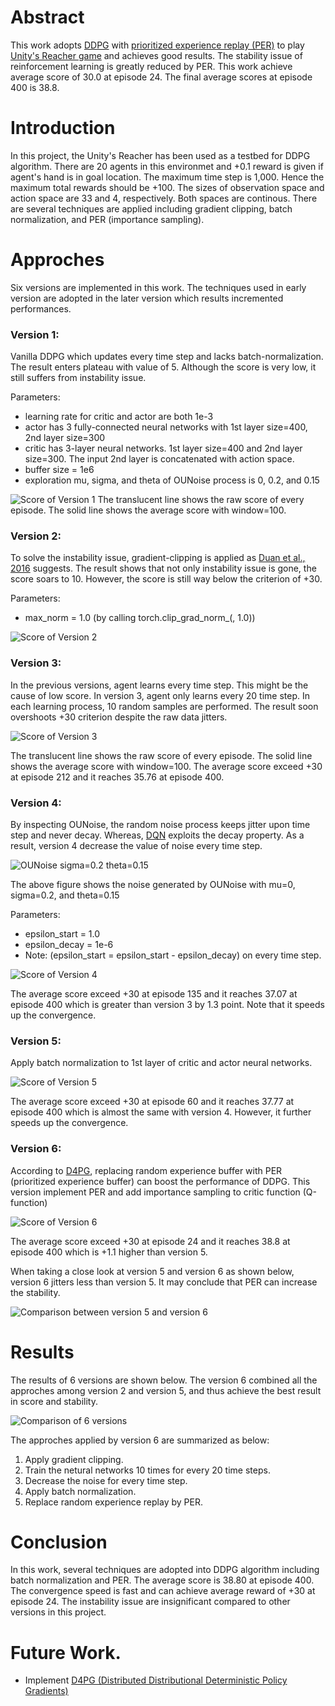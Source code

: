 [img_ddpg_version_1]: https://github.com/Brandon-HY-Lin/deep-reinforcement-learning/blob/master/p2_continuous-control/DDPG/pictures/ddpg_version_1.png "Score of Version 1"

[img_ddpg_version_2]: https://github.com/Brandon-HY-Lin/deep-reinforcement-learning/blob/master/p2_continuous-control/DDPG/pictures/ddpg_version_2.png "Score of Version 2"

[img_ddpg_version_3]: https://github.com/Brandon-HY-Lin/deep-reinforcement-learning/blob/master/p2_continuous-control/DDPG/pictures/ddpg_version_3.png "Score of Version 3"

[img_ddpg_version_4]: https://github.com/Brandon-HY-Lin/deep-reinforcement-learning/blob/master/p2_continuous-control/DDPG/pictures/ddpg_version_4.png "Score of Version 4"

[img_ddpg_version_5]: https://github.com/Brandon-HY-Lin/deep-reinforcement-learning/blob/master/p2_continuous-control/DDPG/pictures/ddpg_version_5.png "Score of Version 5"

[img_ddpg_version_6]: https://github.com/Brandon-HY-Lin/deep-reinforcement-learning/blob/master/p2_continuous-control/DDPG/pictures/ddpg_version_6.png "Score of Version 6"


[img_ddpg_version_5_and_version_6]: https://github.com/Brandon-HY-Lin/deep-reinforcement-learning/blob/master/p2_continuous-control/DDPG/pictures/ddpg_version_5_to_6_raw_data.png "Comparison between Version 5 and Version 6"

[img_ddpg_version_1_to_verion_6]: https://github.com/Brandon-HY-Lin/deep-reinforcement-learning/blob/master/p2_continuous-control/DDPG/pictures/ddpg_version_1_to_6.png "Comparison among version 1 to version 6"

[ounoise_sigma_02_theta_015]: https://github.com/Brandon-HY-Lin/deep-reinforcement-learning/blob/master/p2_continuous-control/DDPG/pictures/ounoise_mu_0_sigma_02_theta_015.png "OUnoise"




# Abstract
This work adopts [DDPG](https://arxiv.org/abs/1509.02971) with [prioritized experience replay (PER)](https://arxiv.org/abs/1511.05952) to play [Unity's Reacher game](https://github.com/Unity-Technologies/ml-agents/blob/master/docs/Learning-Environment-Examples.md#reacher) and achieves good results. The stability issue of reinforcement learning is greatly reduced by PER. This work achieve average score of 30.0 at episode 24. The final average scores at episode 400 is 38.8. 


# Introduction
In this project, the Unity's Reacher has been used as a testbed for DDPG algorithm. There are 20 agents in this environmet and +0.1 reward is given if agent's hand is in goal location. The maximum time step is 1,000. Hence the maximum total rewards should be +100. The sizes of observation space and action space are 33 and 4, respectively. Both spaces are continous. There are several techniques are applied including gradient clipping, batch normalization, and PER (importance sampling).


# Approches
Six versions are implemented in this work. The techniques used in early version are adopted in the later version which results incremented performances.


### Version 1:
Vanilla DDPG which updates every time step and lacks batch-normalization. The result enters plateau with value of 5. Although the score is very low, it still suffers from instability issue.

Parameters:
* learning rate for critic and actor are both 1e-3
* actor has 3 fully-connected neural networks with 1st layer size=400, 2nd layer size=300
* critic has 3-layer neural networks. 1st layer size=400 and 2nd layer size=300. The input 2nd layer is concatenated with action space.
* buffer size = 1e6
* exploration mu, sigma, and theta of OUNoise process is 0, 0.2, and 0.15

![Score of Version 1][img_ddpg_version_1]
The translucent line shows the raw score of every episode. The solid line shows the average score with window=100.


### Version 2: 
To solve the instability issue, gradient-clipping is applied as [Duan et al., 2016](https://arxiv.org/abs/1604.06778) suggests. The result shows that not only instability issue is gone, the score soars to 10. However, the score is still way below the criterion of +30.

Parameters:
* max_norm = 1.0     (by calling torch.clip_grad_norm_(, 1.0))

![Score of Version 2][img_ddpg_version_2]


### Version 3:
In the previous versions, agent learns every time step. This might be the cause of low score. In version 3, agent only learns every 20 time step. In each learning process, 10 random samples are performed. The result soon overshoots +30 criterion despite the raw data jitters.

![Score of Version 3][img_ddpg_version_3]

The translucent line shows the raw score of every episode. The solid line shows the average score with window=100. The average score exceed +30 at episode 212 and it reaches 35.76 at episode 400.


### Version 4:
By inspecting OUNoise, the random noise process keeps jitter upon time step and never decay. Whereas, [DQN](https://www.nature.com/articles/nature14236) exploits the decay property. As a result, version 4 decrease the value of noise every time step.

![OUNoise sigma=0.2 theta=0.15][ounoise_sigma_02_theta_015]

The above figure shows the noise generated by OUNoise with mu=0, sigma=0.2, and theta=0.15


Parameters:
* epsilon_start = 1.0
* epsilon_decay = 1e-6 
* Note: (epsilon_start = epsilon_start - epsilon_decay) on every time step.

![Score of Version 4][img_ddpg_version_4]

The average score exceed +30 at episode 135 and it reaches 37.07 at episode 400 which is greater than version 3 by 1.3 point. Note that it speeds up the convergence. 


### Version 5:
Apply batch normalization to 1st layer of critic and actor neural networks.

![Score of Version 5][img_ddpg_version_5]

The average score exceed +30 at episode 60 and it reaches 37.77 at episode 400 which is almost the same with version 4. However, it further speeds up the convergence. 


### Version 6:
According to [D4PG](https://arxiv.org/pdf/1804.08617.pdf), replacing random experience buffer with PER (prioritized experience buffer) can boost the performance of DDPG. This version implement PER and add importance sampling to critic function (Q-function)

![Score of Version 6][img_ddpg_version_6]

The average score exceed +30 at episode 24 and it reaches 38.8 at episode 400 which is +1.1 higher than version 5.


When taking a close look at version 5 and version 6 as shown below, version 6 jitters less than version 5. It may conclude that PER can increase the stability.

![Comparison between version 5 and version 6][img_ddpg_version_5_and_version_6]



# Results

The results of 6 versions are shown below. The version 6 combined all the approches among version 2 and version 5, and thus achieve the best result in score and stability. 

![Comparison of 6 versions][img_ddpg_version_1_to_verion_6]

The approches applied by version 6 are summarized as below:

1. Apply gradient clipping.
2. Train the netural networks 10 times for every 20 time steps.
3. Decrease the noise for every time step.
3. Apply batch normalization.
4. Replace random experience replay by PER.


# Conclusion
In this work, several techniques are adopted into DDPG algorithm including batch normalization and PER. The average score is 38.80 at episode 400. The convergence speed is fast and can achieve average reward of +30 at episode 24. The instability issue are insignificant compared to other versions in this project.


# Future Work.
* Implement [D4PG (Distributed Distributional Deterministic Policy Gradients)](https://arxiv.org/pdf/1804.08617.pdf)